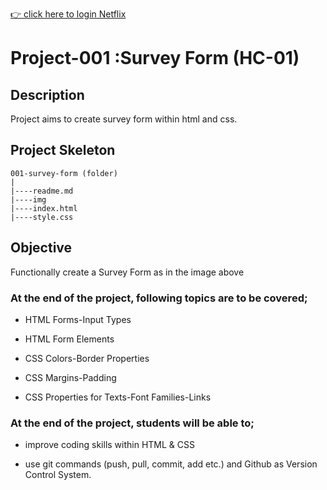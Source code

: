 [👉 click here to login Netflix](https://ilkerkr.github.io/netflix2/)

# Project-001 :Survey Form (HC-01)

## Description

Project aims to create survey form within html and css.

## Project Skeleton

```
001-survey-form (folder)
|
|----readme.md                  
|----img
|----index.html  
|----style.css  
```

## Objective

Functionally create a Survey Form as in the image above

### At the end of the project, following topics are to be covered;

- HTML Forms-Input Types
  
- HTML Form Elements

- CSS Colors-Border Properties

- CSS Margins-Padding

- CSS Properties for Texts-Font Families-Links

### At the end of the project, students will be able to;

- improve coding skills within HTML & CSS

- use git commands (push, pull, commit, add etc.) and Github as Version Control System.
